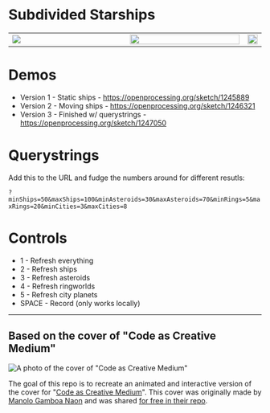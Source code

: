 # Subdivided Starships
<table>
  <tr>
    <td width="50%"><img src="https://user-images.githubusercontent.com/89111078/130301628-1a74cc38-7d7a-405b-9980-1e88f4ff72ee.png"></td>
    <td width="50%"><img src="https://user-images.githubusercontent.com/89111078/130301556-ecab6244-73bc-436a-a363-cad485924558.gif" width="100%"></td>
    <td width="50%"><img src="https://user-images.githubusercontent.com/89111078/130301556-ecab6244-73bc-436a-a363-cad485924558.gif" width="100%"></td>
  </tr>
</table>

# Demos
- Version 1 - Static ships - https://openprocessing.org/sketch/1245889
- Version 2 - Moving ships - https://openprocessing.org/sketch/1246321
- Version 3 - Finished w/ querystrings - https://openprocessing.org/sketch/1247050

# Querystrings

Add this to the URL and fudge the numbers around for different resutls:

`?minShips=50&maxShips=100&minAsteroids=30&maxAsteroids=70&minRings=5&maxRings=20&minCities=3&maxCities=8`

# Controls
- 1 - Refresh everything
- 2 - Refresh ships
- 3 - Refresh asteroids
- 4 - Refresh ringworlds
- 5 - Refresh city planets
- SPACE - Record (only works locally) 

---

## Based on the cover of "Code as Creative Medium"

![A photo of the cover of "Code as Creative Medium"](https://user-images.githubusercontent.com/89111078/129974545-346f8bf4-6f95-455b-9557-6ec06f6d8634.jpg)

The goal of this repo is to recreate an animated and interactive version of the cover for "[Code as Creative Medium](https://mitpress.mit.edu/books/code-creative-medium)". This cover was originally made by [Manolo Gamboa Naon](http://manoloide.com/) and was shared [for free in their repo](https://github.com/manoloide/AllSketchs).